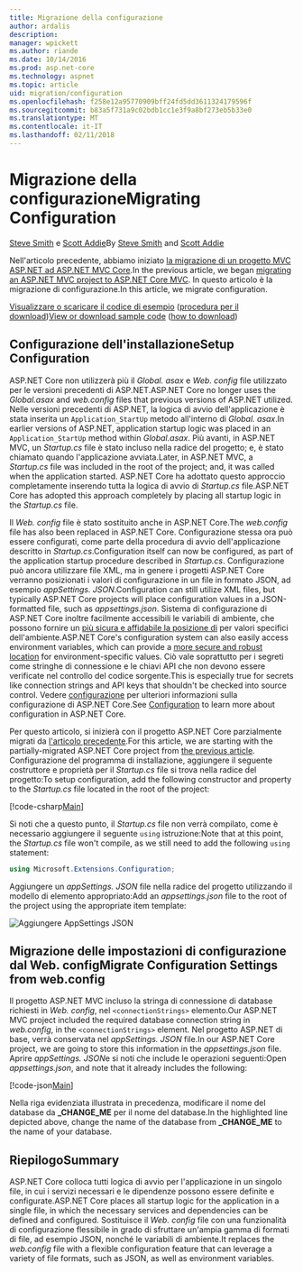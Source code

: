 ```yaml
---
title: Migrazione della configurazione
author: ardalis
description: 
manager: wpickett
ms.author: riande
ms.date: 10/14/2016
ms.prod: asp.net-core
ms.technology: aspnet
ms.topic: article
uid: migration/configuration
ms.openlocfilehash: f258e12a95770909bff24fd5dd3611324179596f
ms.sourcegitcommit: b83a5f731a9c02bdb1cc1e3f9a8bf273eb5b33e0
ms.translationtype: MT
ms.contentlocale: it-IT
ms.lasthandoff: 02/11/2018
---
```

# <a name="migrating-configuration"></a><span data-ttu-id="766b0-102">Migrazione della configurazione</span><span class="sxs-lookup"><span data-stu-id="766b0-102">Migrating Configuration</span></span>

<span data-ttu-id="766b0-103">[Steve Smith](https://ardalis.com/) e [Scott Addie](https://scottaddie.com)</span><span class="sxs-lookup"><span data-stu-id="766b0-103">By [Steve Smith](https://ardalis.com/) and [Scott Addie](https://scottaddie.com)</span></span>

<span data-ttu-id="766b0-104">Nell'articolo precedente, abbiamo iniziato [la migrazione di un progetto MVC ASP.NET ad ASP.NET MVC Core](mvc.md).</span><span class="sxs-lookup"><span data-stu-id="766b0-104">In the previous article, we began [migrating an ASP.NET MVC project to ASP.NET Core MVC](mvc.md).</span></span> <span data-ttu-id="766b0-105">In questo articolo è la migrazione di configurazione.</span><span class="sxs-lookup"><span data-stu-id="766b0-105">In this article, we migrate configuration.</span></span>

<span data-ttu-id="766b0-106">[Visualizzare o scaricare il codice di esempio](https://github.com/aspnet/Docs/tree/master/aspnetcore/migration/configuration/samples) ([procedura per il download](xref:tutorials/index#how-to-download-a-sample))</span><span class="sxs-lookup"><span data-stu-id="766b0-106">[View or download sample code](https://github.com/aspnet/Docs/tree/master/aspnetcore/migration/configuration/samples) ([how to download](xref:tutorials/index#how-to-download-a-sample))</span></span>

## <a name="setup-configuration"></a><span data-ttu-id="766b0-107">Configurazione dell'installazione</span><span class="sxs-lookup"><span data-stu-id="766b0-107">Setup Configuration</span></span>

<span data-ttu-id="766b0-108">ASP.NET Core non utilizzerà più il *Global. asax* e *Web. config* file utilizzato per le versioni precedenti di ASP.NET.</span><span class="sxs-lookup"><span data-stu-id="766b0-108">ASP.NET Core no longer uses the *Global.asax* and *web.config* files that previous versions of ASP.NET utilized.</span></span> <span data-ttu-id="766b0-109">Nelle versioni precedenti di ASP.NET, la logica di avvio dell'applicazione è stata inserita un `Application_StartUp` metodo all'interno di *Global. asax*.</span><span class="sxs-lookup"><span data-stu-id="766b0-109">In earlier versions of ASP.NET, application startup logic was placed in an `Application_StartUp` method within *Global.asax*.</span></span> <span data-ttu-id="766b0-110">Più avanti, in ASP.NET MVC, un *Startup.cs* file è stato incluso nella radice del progetto; e, è stato chiamato quando l'applicazione avviata.</span><span class="sxs-lookup"><span data-stu-id="766b0-110">Later, in ASP.NET MVC, a *Startup.cs* file was included in the root of the project; and, it was called when the application started.</span></span> <span data-ttu-id="766b0-111">ASP.NET Core ha adottato questo approccio completamente inserendo tutta la logica di avvio di *Startup.cs* file.</span><span class="sxs-lookup"><span data-stu-id="766b0-111">ASP.NET Core has adopted this approach completely by placing all startup logic in the *Startup.cs* file.</span></span>

<span data-ttu-id="766b0-112">Il *Web. config* file è stato sostituito anche in ASP.NET Core.</span><span class="sxs-lookup"><span data-stu-id="766b0-112">The *web.config* file has also been replaced in ASP.NET Core.</span></span> <span data-ttu-id="766b0-113">Configurazione stessa ora può essere configurati, come parte della procedura di avvio dell'applicazione descritto in *Startup.cs*.</span><span class="sxs-lookup"><span data-stu-id="766b0-113">Configuration itself can now be configured, as part of the application startup procedure described in *Startup.cs*.</span></span> <span data-ttu-id="766b0-114">Configurazione può ancora utilizzare file XML, ma in genere i progetti ASP.NET Core verranno posizionati i valori di configurazione in un file in formato JSON, ad esempio *appSettings. JSON*.</span><span class="sxs-lookup"><span data-stu-id="766b0-114">Configuration can still utilize XML files, but typically ASP.NET Core projects will place configuration values in a JSON-formatted file, such as *appsettings.json*.</span></span> <span data-ttu-id="766b0-115">Sistema di configurazione di ASP.NET Core inoltre facilmente accessibili le variabili di ambiente, che possono fornire un [più sicura e affidabile la posizione di](xref:security/app-secrets) per valori specifici dell'ambiente.</span><span class="sxs-lookup"><span data-stu-id="766b0-115">ASP.NET Core's configuration system can also easily access environment variables, which can provide a [more secure and robust location](xref:security/app-secrets) for environment-specific values.</span></span> <span data-ttu-id="766b0-116">Ciò vale soprattutto per i segreti come stringhe di connessione e le chiavi API che non devono essere verificate nel controllo del codice sorgente.</span><span class="sxs-lookup"><span data-stu-id="766b0-116">This is especially true for secrets like connection strings and API keys that shouldn't be checked into source control.</span></span> <span data-ttu-id="766b0-117">Vedere [configurazione](xref:fundamentals/configuration/index) per ulteriori informazioni sulla configurazione di ASP.NET Core.</span><span class="sxs-lookup"><span data-stu-id="766b0-117">See [Configuration](xref:fundamentals/configuration/index) to learn more about configuration in ASP.NET Core.</span></span>

<span data-ttu-id="766b0-118">Per questo articolo, si inizierà con il progetto ASP.NET Core parzialmente migrati da [l'articolo precedente](mvc.md).</span><span class="sxs-lookup"><span data-stu-id="766b0-118">For this article, we are starting with the partially-migrated ASP.NET Core project from [the previous article](mvc.md).</span></span> <span data-ttu-id="766b0-119">Configurazione del programma di installazione, aggiungere il seguente costruttore e proprietà per il *Startup.cs* file si trova nella radice del progetto:</span><span class="sxs-lookup"><span data-stu-id="766b0-119">To setup configuration, add the following constructor and property to the *Startup.cs* file located in the root of the project:</span></span>

[!code-csharp[Main](configuration/samples/WebApp1/src/WebApp1/Startup.cs?range=11-21)]

<span data-ttu-id="766b0-120">Si noti che a questo punto, il *Startup.cs* file non verrà compilato, come è necessario aggiungere il seguente `using` istruzione:</span><span class="sxs-lookup"><span data-stu-id="766b0-120">Note that at this point, the *Startup.cs* file won't compile, as we still need to add the following `using` statement:</span></span>

```csharp
using Microsoft.Extensions.Configuration;
```

<span data-ttu-id="766b0-121">Aggiungere un *appSettings. JSON* file nella radice del progetto utilizzando il modello di elemento appropriato:</span><span class="sxs-lookup"><span data-stu-id="766b0-121">Add an *appsettings.json* file to the root of the project using the appropriate item template:</span></span>

![Aggiungere AppSettings JSON](configuration/_static/add-appsettings-json.png)

## <a name="migrate-configuration-settings-from-webconfig"></a><span data-ttu-id="766b0-123">Migrazione delle impostazioni di configurazione dal Web. config</span><span class="sxs-lookup"><span data-stu-id="766b0-123">Migrate Configuration Settings from web.config</span></span>

<span data-ttu-id="766b0-124">Il progetto ASP.NET MVC incluso la stringa di connessione di database richiesti in *Web. config*, nel `<connectionStrings>` elemento.</span><span class="sxs-lookup"><span data-stu-id="766b0-124">Our ASP.NET MVC project included the required database connection string in *web.config*, in the `<connectionStrings>` element.</span></span> <span data-ttu-id="766b0-125">Nel progetto ASP.NET di base, verrà conservata nel *appSettings. JSON* file.</span><span class="sxs-lookup"><span data-stu-id="766b0-125">In our ASP.NET Core project, we are going to store this information in the *appsettings.json* file.</span></span> <span data-ttu-id="766b0-126">Aprire *appSettings. JSON*e si noti che include le operazioni seguenti:</span><span class="sxs-lookup"><span data-stu-id="766b0-126">Open *appsettings.json*, and note that it already includes the following:</span></span>

[!code-json[Main](../migration/configuration/samples/WebApp1/src/WebApp1/appsettings.json?highlight=4)]


<span data-ttu-id="766b0-127">Nella riga evidenziata illustrata in precedenza, modificare il nome del database da **_CHANGE_ME** per il nome del database.</span><span class="sxs-lookup"><span data-stu-id="766b0-127">In the highlighted line depicted above, change the name of the database from **_CHANGE_ME** to the name of your database.</span></span>

## <a name="summary"></a><span data-ttu-id="766b0-128">Riepilogo</span><span class="sxs-lookup"><span data-stu-id="766b0-128">Summary</span></span>

<span data-ttu-id="766b0-129">ASP.NET Core colloca tutti logica di avvio per l'applicazione in un singolo file, in cui i servizi necessari e le dipendenze possono essere definite e configurate.</span><span class="sxs-lookup"><span data-stu-id="766b0-129">ASP.NET Core places all startup logic for the application in a single file, in which the necessary services and dependencies can be defined and configured.</span></span> <span data-ttu-id="766b0-130">Sostituisce il *Web. config* file con una funzionalità di configurazione flessibile in grado di sfruttare un'ampia gamma di formati di file, ad esempio JSON, nonché le variabili di ambiente.</span><span class="sxs-lookup"><span data-stu-id="766b0-130">It replaces the *web.config* file with a flexible configuration feature that can leverage a variety of file formats, such as JSON, as well as environment variables.</span></span>
